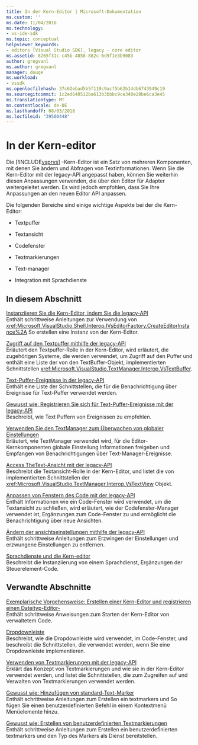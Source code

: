 ```yaml
---
title: In der Kern-Editor | Microsoft-Dokumentation
ms.custom: ''
ms.date: 11/04/2016
ms.technology:
- vs-ide-sdk
ms.topic: conceptual
helpviewer_keywords:
- editors [Visual Studio SDK], legacy - core editor
ms.assetid: 8265f31c-c45b-4858-882c-6d9f1e3b9083
author: gregvanl
ms.author: gregvanl
manager: douge
ms.workload:
- vssdk
ms.openlocfilehash: 37c62ebad5b5f119c9acf5b62b14db6743949c19
ms.sourcegitcommit: 1c2ed640512ba613b3bbbc9ce348e28be6ca3e45
ms.translationtype: MT
ms.contentlocale: de-DE
ms.lasthandoff: 08/03/2018
ms.locfileid: "39500448"
---
```

# <a name="inside-the-core-editor"></a>In der Kern-editor
Die [!INCLUDE[vsprvs](../code-quality/includes/vsprvs_md.md)] -Kern-Editor ist ein Satz von mehreren Komponenten, mit denen Sie ändern und Abfragen von Textinformationen. Wenn Sie die Kern-Editor mit der legacy-API angepasst haben, können Sie weiterhin diesen Anpassungen verwenden, die über den Editor für Adapter weitergeleitet werden. Es wird jedoch empfohlen, dass Sie Ihre Anpassungen an den neuen Editor API anpassen.  
  
 Die folgenden Bereiche sind einige wichtige Aspekte bei der die Kern-Editor:  
  
-   Textpuffer  
  
-   Textansicht  
  
-   Codefenster  
  
-   Textmarkierungen  
  
-   Text-manager  
  
-   Integration mit Sprachdienste  
  
## <a name="in-this-section"></a>In diesem Abschnitt  
 [Instanziieren Sie die Kern-Editor, indem Sie die legacy-API](../extensibility/instantiating-the-core-editor-by-using-the-legacy-api.md)  
 Enthält schrittweise Anleitungen zur Verwendung von <xref:Microsoft.VisualStudio.Shell.Interop.IVsEditorFactory.CreateEditorInstance%2A> So erstellen eine Instanz von der Kern-Editor.  
  
 [Zugriff auf den Textpuffer mithilfe der legacy-API](../extensibility/accessing-the-text-buffer-by-using-the-legacy-api.md)  
 Erläutert den Textpuffer-Rolle in der Kern-Editor, wird erläutert, die zugehörigen Systeme, die werden verwendet, um Zugriff auf den Puffer und enthält eine Liste der von den TextBuffer-Objekt, implementierten Schnittstellen <xref:Microsoft.VisualStudio.TextManager.Interop.VsTextBuffer>.  
  
 [Text-Puffer-Ereignisse in der legacy-API](../extensibility/text-buffer-events-in-the-legacy-api.md)  
 Enthält eine Liste der Schnittstellen, die für die Benachrichtigung über Ereignisse für Text-Puffer verwendet werden.  
  
 [Gewusst wie: Registrieren Sie sich für Text-Puffer-Ereignisse mit der legacy-API](../extensibility/how-to-register-for-text-buffer-events-with-the-legacy-api.md)  
 Beschreibt, wie Text Puffern von Ereignissen zu empfehlen.  
  
 [Verwenden Sie den TextManager zum Überwachen von globaler Einstellungen](../extensibility/using-the-text-manager-to-monitor-global-settings.md)  
 Erläutert, wie TextManager verwendet wird, für die Editor-Kernkomponenten globale Einstellung Informationen freigeben und Empfangen von Benachrichtigungen über Text-Manager-Ereignisse.  
  
 [Access TheText-Ansicht mit der legacy-API](../extensibility/accessing-thetext-view-by-using-the-legacy-api.md)  
 Beschreibt die Textansicht-Rolle in der Kern-Editor, und listet die von implementierten Schnittstellen der <xref:Microsoft.VisualStudio.TextManager.Interop.VsTextView> Objekt.  
  
 [Anpassen von Fenstern des Code mit der legacy-API](../extensibility/customizing-code-windows-by-using-the-legacy-api.md)  
 Enthält Informationen wie ein Code-Fenster wird verwendet, um die Textansicht zu schließen, wird erläutert, wie der Codefenster-Manager verwendet ist, Ergänzungen zum Code-Fenster zu und ermöglicht die Benachrichtigung über neue Ansichten.  
  
 [Ändern der ansichtseinstellungen mithilfe der legacy-API](../extensibility/changing-view-settings-by-using-the-legacy-api.md)  
 Enthält schrittweise Anleitungen zum Erzwingen der Einstellungen und erzwungene Einstellungen zu entfernen.  
  
 [Sprachdienste und die Kern-editor](../extensibility/language-services-and-the-core-editor.md)  
 Beschreibt die Instanziierung von einem Sprachdienst, Ergänzungen der Steuerelement-Code.  
  
## <a name="related-sections"></a>Verwandte Abschnitte  
 [Exemplarische Vorgehensweise: Erstellen einer Kern-Editor und registrieren einen Dateityp-Editor-](../extensibility/walkthrough-creating-a-core-editor-and-registering-an-editor-file-type.md)  
 Enthält schrittweise Anweisungen zum Starten der Kern-Editor von verwaltetem Code.  
  
 [Dropdownleiste](../extensibility/drop-down-bar.md)  
 Beschreibt, wie die Dropdownleiste wird verwendet, im Code-Fenster, und beschreibt die Schnittstellen, die verwendet werden, wenn Sie eine Dropdownleiste implementieren.  
  
 [Verwenden von Textmarkierungen mit der legacy-API](../extensibility/using-text-markers-with-the-legacy-api.md)  
 Erklärt das Konzept von Textmarkierungen und wie sie in der Kern-Editor verwendet werden, und listet die Schnittstellen, die zum Zugreifen auf und Verwalten von Textmarkierungen verwendet werden.  
  
 [Gewusst wie: Hinzufügen von standard-Text-Marker](../extensibility/how-to-add-standard-text-markers.md)  
 Enthält schrittweise Anleitungen zum Erstellen ein textmarkers und So fügen Sie einen benutzerdefinierten Befehl in einem Kontextmenü Menüelemente hinzu.  
  
 [Gewusst wie: Erstellen von benutzerdefinierten Textmarkierungen](../extensibility/how-to-create-custom-text-markers.md)  
 Enthält schrittweise Anleitungen zum Erstellen ein benutzerdefinierten textmarkers und den Typ des Markers als Dienst bereitstellen.